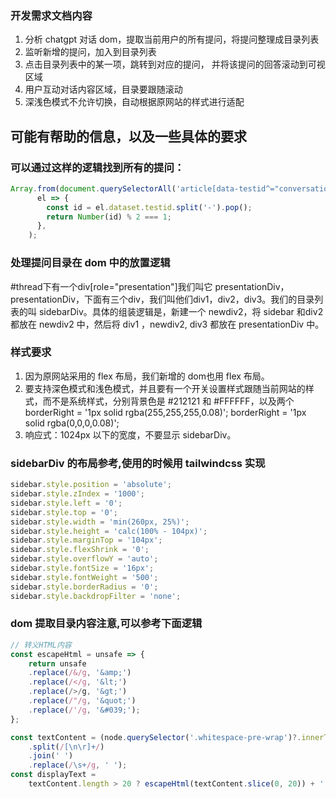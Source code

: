 ### 开发需求文档内容
1. 分析 chatgpt 对话 dom，提取当前用户的所有提问，将提问整理成目录列表
2. 监听新增的提问，加入到目录列表
3. 点击目录列表中的某一项，跳转到对应的提问， 并将该提问的回答滚动到可视区域
4. 用户互动对话内容区域，目录要跟随滚动
5. 深浅色模式不允许切换，自动根据原网站的样式进行适配

## 可能有帮助的信息，以及一些具体的要求

### 可以通过这样的逻辑找到所有的提问：

```js
Array.from(document.querySelectorAll('article[data-testid^="conversation-turn-"]')).filter(
      el => {
        const id = el.dataset.testid.split('-').pop();
        return Number(id) % 2 === 1;
      },
    );
```

### 处理提问目录在 dom 中的放置逻辑

#thread下有一个div[role="presentation"]我们叫它 presentationDiv，presentationDiv，下面有三个div，我们叫他们div1，div2，div3。我们的目录列表的叫 sidebarDiv。具体的组装逻辑是，新建一个 newdiv2，将 sidebar 和div2 都放在 newdiv2 中，然后将 div1 ，newdiv2, div3 都放在 presentationDiv 中。

### 样式要求

1. 因为原网站采用的 flex 布局，我们新增的 dom也用 flex 布局。
2. 要支持深色模式和浅色模式，并且要有一个开关设置样式跟随当前网站的样式，而不是系统样式，分别背景色是 #212121 和 #FFFFFF，以及两个borderRight = '1px solid rgba(255,255,255,0.08)'; borderRight = '1px solid rgba(0,0,0,0.08)';
3. 响应式：1024px 以下的宽度，不要显示 sidebarDiv。

### sidebarDiv 的布局参考,使用的时候用 tailwindcss 实现

```js
sidebar.style.position = 'absolute';
sidebar.style.zIndex = '1000';
sidebar.style.left = '0';
sidebar.style.top = '0';
sidebar.style.width = 'min(260px, 25%)';
sidebar.style.height = 'calc(100% - 104px)';
sidebar.style.marginTop = '104px';
sidebar.style.flexShrink = '0';
sidebar.style.overflowY = 'auto';
sidebar.style.fontSize = '16px';
sidebar.style.fontWeight = '500';
sidebar.style.borderRadius = '0';
sidebar.style.backdropFilter = 'none';
```


### dom 提取目录内容注意,可以参考下面逻辑

```js
// 转义HTML内容
const escapeHtml = unsafe => {
    return unsafe
    .replace(/&/g, '&amp;')
    .replace(/</g, '&lt;')
    .replace(/>/g, '&gt;')
    .replace(/"/g, '&quot;')
    .replace(/'/g, '&#039;');
};

const textContent = (node.querySelector('.whitespace-pre-wrap')?.innerText.trim() || node.innerText.trim())
    .split(/[\n\r]+/)
    .join(' ')
    .replace(/\s+/g, ' ');
const displayText =
    textContent.length > 20 ? escapeHtml(textContent.slice(0, 20)) + '...' : escapeHtml(textContent);

```




